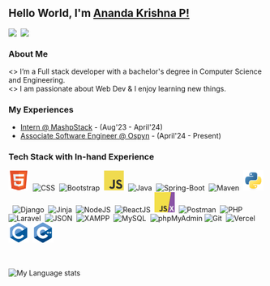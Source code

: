 ## Hello World, I'm [Ananda Krishna P!](https://www.linkedin.com/in/ananda-krishna-p/) 



<a href="https://www.linkedin.com/in/ananda-krishna-p/">
  <img align="left" width="24px" src="https://cdn.simpleicons.org/linkedin"  />
</a>
<a href="mailto:panandakrishna@gmail.com">
  <img align="left" width="26px" src="https://cdn.simpleicons.org/gmail" />
</a>
<!-- <a href="https://twitter.com/the3amChaiGuy">
  <img align="left" width="26px" src="https://cdn.simpleicons.org/twitter" />
</a> -->


<br />

### About Me 
<> I’m a Full stack developer with a bachelor's degree in Computer Science and Engineering. </br>
<> I am passionate about Web Dev & I enjoy learning new things. </br>

### My Experiences 
- [Intern @ MashpStack](https://www.mashupstack.com/) - (Aug'23 - April'24)
- [Associate Software Engineer @ Ospyn](https://www.ospyn.com/) - (April'24 - Present)

### Tech Stack with In-hand Experience
<div>
  <img src="https://github.com/devicons/devicon/blob/master/icons/html5/html5-original.svg" title="HTML5" alt="HTML" width="40" height="40"/>&nbsp;
  <img src="https://www.vectorlogo.zone/logos/w3_css/w3_css-icon.svg" title="CSS3" alt="CSS" width="40" height="40"/>&nbsp;
  <img src="https://www.vectorlogo.zone/logos/getbootstrap/getbootstrap-icon.svg" title="Bootstrap" alt="Bootstrap" width="40" height="40"/>&nbsp;
  <img src="https://github.com/devicons/devicon/blob/master/icons/javascript/javascript-original.svg" title="JavaScript" alt="JavaScript" width="40" height="40"/>&nbsp;
  <img src="https://www.vectorlogo.zone/logos/java/java-icon.svg" title="Java" alt="Java" width="40" height="40"/>&nbsp;
  <img src="https://www.vectorlogo.zone/logos/springio/springio-icon.svg" title="Spring-Boot" alt="Spring-Boot" width="40" height="40"/>&nbsp;
  <img src="https://www.vectorlogo.zone/logos/apache_maven/apache_maven-icon.svg" title="Maven" alt="Maven" width="40" height="40"/>&nbsp;
<!-- <img src="https://github.com/gilbarbara/logos/blob/main/logos/thymeleaf-icon.svg" title="Thymeleaf" alt="Thymeleaf" width="40" height="40"/>&nbsp; -->
  <img src="https://github.com/devicons/devicon/blob/master/icons/python/python-original.svg" title="Python" alt="Python" width="40" height="40"/>&nbsp;
  <img src="https://www.vectorlogo.zone/logos/djangoproject/djangoproject-icon.svg" title="Django" alt="Django" width="40" height="40"/>&nbsp;
  <img src="https://www.vectorlogo.zone/logos/pocoo_jinja/pocoo_jinja-icon.svg" title="Jinja" alt="Jinja" width="40" height="40"/>&nbsp;
  <img src="https://www.vectorlogo.zone/logos/nodejs/nodejs-icon.svg" title="NodeJS" alt="NodeJS" width="40" height="40"/>&nbsp;
  <img src="https://www.vectorlogo.zone/logos/reactjs/reactjs-icon.svg" title="ReactJS" alt="ReactJS" width="40" height="40"/>&nbsp;
  <img src="https://github.com/OpenJSX/logo/blob/master/jsx.png" title="JSX" alt="JSX" width="40" height="40"/>&nbsp;
  <img src="https://www.vectorlogo.zone/logos/getpostman/getpostman-icon.svg" title="Postman" alt="Postman" width="40" height="40"/>&nbsp;
  <img src="https://www.vectorlogo.zone/logos/php/php-icon.svg" title="PHP" alt="PHP" width="40" height="40"/>&nbsp;
  <img src="https://cdn.worldvectorlogo.com/logos/laravel-3.svg" title="Laravel" alt="Laravel" width="40" height="40"/>&nbsp;
  <img src="https://www.vectorlogo.zone/logos/json/json-icon.svg" title="Json" alt="JSON" width="40" height="40"/>&nbsp;
  <img src="https://cdn.worldvectorlogo.com/logos/xampp.svg" title="XAMPP" alt="XAMPP" width="40" height="40"/>&nbsp;
  <img src="https://www.vectorlogo.zone/logos/mysql/mysql-icon.svg" title="MySQL" alt="MySQL" width="40" height="40"/>&nbsp;
  <img src="https://www.vectorlogo.zone/logos/phpmyadmin/phpmyadmin-icon.svg" title="phpMyAdmin" alt="phpMyAdmin" width="40" height="40"/>
  <img src="https://www.vectorlogo.zone/logos/git-scm/git-scm-icon.svg" title="Git" alt="Git" width="40" height="40"/>&nbsp;
  <img src="https://www.vectorlogo.zone/logos/vercel/vercel-icon.svg" title="Vercel" alt="Vercel" width="40" height="40"/>
  <img src="https://github.com/devicons/devicon/blob/master/icons/c/c-original.svg" title="C" alt="C" width="40" height="40"/>&nbsp;
  <img src="https://github.com/devicons/devicon/blob/master/icons/cplusplus/cplusplus-original.svg" title="C++" alt="C++" width="40" height="40"/>&nbsp;
</div><br/><br/>

![My Language stats](https://github-readme-stats-eight-theta.vercel.app/api/top-langs/?username=krizz34&layout=compact&langs_count=10&hide_border=true)

<br />
